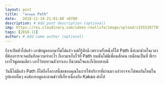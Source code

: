 ```yaml
---
layout: post
title:  "ขอบคุณ Path"
date:   2018-11-18 21:01:08 +0700
description: # Add post description (optional)
img: https://res.cloudinary.com/sdees-reallife/image/upload/v1555207707/Screenshot_from_2019-04-14_09-06-54.png # Add image post (optional)
tags: [2018-11]
author: # Add name author (optional)
---
```

ถึงจะปิดตัวไปแล้ว เอาข้อมูลออกมาไม่ได้แล้ว แต่ก็รู้สึกดี เพราะครั้งหนึ่งก็ได้ Path นี่ล่ะมาช่วยในเวลาที่ต้องการจะจดบันทึกความจำอะไร ก็เอามาเก็บไว้ที่ Path บนนั้นไม่มีเพื่อนสักคน เหมือนเป็นที่ ที่เราเอาไว้พูดคนเดียว เอาไว้ทบทวนตัวเราเอง ก็น่าสนใจและก็เงียบสงบดี

วันนี้ไม่มีแล้ว Path ก็ได้ถือโอกาสนี้ขอขอบคุณในการให้บริการที่ผ่านมา แล้วอาจจะได้พบกันใหม่ในรูปแบบอื่นๆ คงต้องรอดูและตามข่าวที่เกี่ยวเนื่องกับ Kakao ต่อไป 
